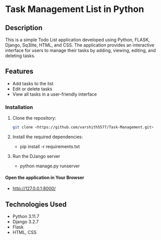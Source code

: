 # Task Management List in Python

## Description
This is a simple Todo List application developed using Python, FLASK, Django, Sq3lite, HTML, and CSS. The application provides an interactive interface for users to manage their tasks by adding, viewing, editing, and deleting tasks.

## Features
- Add tasks to the list
- Edit or delete tasks
- View all tasks in a user-friendly interface

### Installation

1. Clone the repository:
   ```bash
   git clone <https://github.com/varshith5577/Task-Management.git>

2. Install the required dependencies:
   - pip install -r requirements.txt

3. Run the DJango server
   - python manage.py runserver

#### Open the application in Your Browser
 - http://127.0.0.1:8000/

## Technologies Used 
- Python 3.11.7
- Django 3.2.7
- Flask
- HTML, CSS




